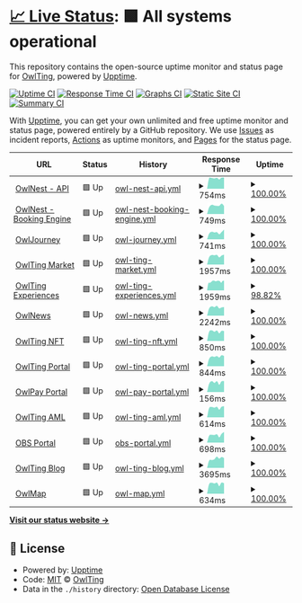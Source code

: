 # [📈 Live Status](https://OwlTing.github.io/upptime): <!--live status--> **🟩 All systems operational**

This repository contains the open-source uptime monitor and status page for [OwlTing](https://OwlTing.github.io/upptime), powered by [Upptime](https://github.com/upptime/upptime).

[![Uptime CI](https://github.com/OwlTing/upptime/workflows/Uptime%20CI/badge.svg)](https://github.com/OwlTing/upptime/actions?query=workflow%3A%22Uptime+CI%22)
[![Response Time CI](https://github.com/OwlTing/upptime/workflows/Response%20Time%20CI/badge.svg)](https://github.com/OwlTing/upptime/actions?query=workflow%3A%22Response+Time+CI%22)
[![Graphs CI](https://github.com/OwlTing/upptime/workflows/Graphs%20CI/badge.svg)](https://github.com/OwlTing/upptime/actions?query=workflow%3A%22Graphs+CI%22)
[![Static Site CI](https://github.com/OwlTing/upptime/workflows/Static%20Site%20CI/badge.svg)](https://github.com/OwlTing/upptime/actions?query=workflow%3A%22Static+Site+CI%22)
[![Summary CI](https://github.com/OwlTing/upptime/workflows/Summary%20CI/badge.svg)](https://github.com/OwlTing/upptime/actions?query=workflow%3A%22Summary+CI%22)

With [Upptime](https://upptime.js.org), you can get your own unlimited and free uptime monitor and status page, powered entirely by a GitHub repository. We use [Issues](https://github.com/OwlTing/upptime/issues) as incident reports, [Actions](https://github.com/OwlTing/upptime/actions) as uptime monitors, and [Pages](https://OwlTing.github.io/upptime) for the status page.

<!--start: status pages-->
<!-- This summary is generated by Upptime (https://github.com/upptime/upptime) -->
<!-- Do not edit this manually, your changes will be overwritten -->
<!-- prettier-ignore -->
| URL | Status | History | Response Time | Uptime |
| --- | ------ | ------- | ------------- | ------ |
| <img alt="" src="https://icons.duckduckgo.com/ip3/api.owlting.com.ico" height="13"> [OwlNest - API](https://api.owlting.com/booking/services/alive) | 🟩 Up | [owl-nest-api.yml](https://github.com/OwlTing/upptime/commits/HEAD/history/owl-nest-api.yml) | <details><summary><img alt="Response time graph" src="./graphs/owl-nest-api/response-time-week.png" height="20"> 754ms</summary><br><a href="https://OwlTing.github.io/upptime/history/owl-nest-api"><img alt="Response time 728" src="https://img.shields.io/endpoint?url=https%3A%2F%2Fraw.githubusercontent.com%2FOwlTing%2Fupptime%2FHEAD%2Fapi%2Fowl-nest-api%2Fresponse-time.json"></a><br><a href="https://OwlTing.github.io/upptime/history/owl-nest-api"><img alt="24-hour response time 796" src="https://img.shields.io/endpoint?url=https%3A%2F%2Fraw.githubusercontent.com%2FOwlTing%2Fupptime%2FHEAD%2Fapi%2Fowl-nest-api%2Fresponse-time-day.json"></a><br><a href="https://OwlTing.github.io/upptime/history/owl-nest-api"><img alt="7-day response time 754" src="https://img.shields.io/endpoint?url=https%3A%2F%2Fraw.githubusercontent.com%2FOwlTing%2Fupptime%2FHEAD%2Fapi%2Fowl-nest-api%2Fresponse-time-week.json"></a><br><a href="https://OwlTing.github.io/upptime/history/owl-nest-api"><img alt="30-day response time 707" src="https://img.shields.io/endpoint?url=https%3A%2F%2Fraw.githubusercontent.com%2FOwlTing%2Fupptime%2FHEAD%2Fapi%2Fowl-nest-api%2Fresponse-time-month.json"></a><br><a href="https://OwlTing.github.io/upptime/history/owl-nest-api"><img alt="1-year response time 729" src="https://img.shields.io/endpoint?url=https%3A%2F%2Fraw.githubusercontent.com%2FOwlTing%2Fupptime%2FHEAD%2Fapi%2Fowl-nest-api%2Fresponse-time-year.json"></a></details> | <details><summary><a href="https://OwlTing.github.io/upptime/history/owl-nest-api">100.00%</a></summary><a href="https://OwlTing.github.io/upptime/history/owl-nest-api"><img alt="All-time uptime 96.86%" src="https://img.shields.io/endpoint?url=https%3A%2F%2Fraw.githubusercontent.com%2FOwlTing%2Fupptime%2FHEAD%2Fapi%2Fowl-nest-api%2Fuptime.json"></a><br><a href="https://OwlTing.github.io/upptime/history/owl-nest-api"><img alt="24-hour uptime 100.00%" src="https://img.shields.io/endpoint?url=https%3A%2F%2Fraw.githubusercontent.com%2FOwlTing%2Fupptime%2FHEAD%2Fapi%2Fowl-nest-api%2Fuptime-day.json"></a><br><a href="https://OwlTing.github.io/upptime/history/owl-nest-api"><img alt="7-day uptime 100.00%" src="https://img.shields.io/endpoint?url=https%3A%2F%2Fraw.githubusercontent.com%2FOwlTing%2Fupptime%2FHEAD%2Fapi%2Fowl-nest-api%2Fuptime-week.json"></a><br><a href="https://OwlTing.github.io/upptime/history/owl-nest-api"><img alt="30-day uptime 100.00%" src="https://img.shields.io/endpoint?url=https%3A%2F%2Fraw.githubusercontent.com%2FOwlTing%2Fupptime%2FHEAD%2Fapi%2Fowl-nest-api%2Fuptime-month.json"></a><br><a href="https://OwlTing.github.io/upptime/history/owl-nest-api"><img alt="1-year uptime 97.98%" src="https://img.shields.io/endpoint?url=https%3A%2F%2Fraw.githubusercontent.com%2FOwlTing%2Fupptime%2FHEAD%2Fapi%2Fowl-nest-api%2Fuptime-year.json"></a></details>
| <img alt="" src="https://icons.duckduckgo.com/ip3/booking.owlting.com.ico" height="13"> [OwlNest - Booking Engine](https://booking.owlting.com/this-is-owlting) | 🟩 Up | [owl-nest-booking-engine.yml](https://github.com/OwlTing/upptime/commits/HEAD/history/owl-nest-booking-engine.yml) | <details><summary><img alt="Response time graph" src="./graphs/owl-nest-booking-engine/response-time-week.png" height="20"> 749ms</summary><br><a href="https://OwlTing.github.io/upptime/history/owl-nest-booking-engine"><img alt="Response time 700" src="https://img.shields.io/endpoint?url=https%3A%2F%2Fraw.githubusercontent.com%2FOwlTing%2Fupptime%2FHEAD%2Fapi%2Fowl-nest-booking-engine%2Fresponse-time.json"></a><br><a href="https://OwlTing.github.io/upptime/history/owl-nest-booking-engine"><img alt="24-hour response time 707" src="https://img.shields.io/endpoint?url=https%3A%2F%2Fraw.githubusercontent.com%2FOwlTing%2Fupptime%2FHEAD%2Fapi%2Fowl-nest-booking-engine%2Fresponse-time-day.json"></a><br><a href="https://OwlTing.github.io/upptime/history/owl-nest-booking-engine"><img alt="7-day response time 749" src="https://img.shields.io/endpoint?url=https%3A%2F%2Fraw.githubusercontent.com%2FOwlTing%2Fupptime%2FHEAD%2Fapi%2Fowl-nest-booking-engine%2Fresponse-time-week.json"></a><br><a href="https://OwlTing.github.io/upptime/history/owl-nest-booking-engine"><img alt="30-day response time 667" src="https://img.shields.io/endpoint?url=https%3A%2F%2Fraw.githubusercontent.com%2FOwlTing%2Fupptime%2FHEAD%2Fapi%2Fowl-nest-booking-engine%2Fresponse-time-month.json"></a><br><a href="https://OwlTing.github.io/upptime/history/owl-nest-booking-engine"><img alt="1-year response time 699" src="https://img.shields.io/endpoint?url=https%3A%2F%2Fraw.githubusercontent.com%2FOwlTing%2Fupptime%2FHEAD%2Fapi%2Fowl-nest-booking-engine%2Fresponse-time-year.json"></a></details> | <details><summary><a href="https://OwlTing.github.io/upptime/history/owl-nest-booking-engine">100.00%</a></summary><a href="https://OwlTing.github.io/upptime/history/owl-nest-booking-engine"><img alt="All-time uptime 98.26%" src="https://img.shields.io/endpoint?url=https%3A%2F%2Fraw.githubusercontent.com%2FOwlTing%2Fupptime%2FHEAD%2Fapi%2Fowl-nest-booking-engine%2Fuptime.json"></a><br><a href="https://OwlTing.github.io/upptime/history/owl-nest-booking-engine"><img alt="24-hour uptime 100.00%" src="https://img.shields.io/endpoint?url=https%3A%2F%2Fraw.githubusercontent.com%2FOwlTing%2Fupptime%2FHEAD%2Fapi%2Fowl-nest-booking-engine%2Fuptime-day.json"></a><br><a href="https://OwlTing.github.io/upptime/history/owl-nest-booking-engine"><img alt="7-day uptime 100.00%" src="https://img.shields.io/endpoint?url=https%3A%2F%2Fraw.githubusercontent.com%2FOwlTing%2Fupptime%2FHEAD%2Fapi%2Fowl-nest-booking-engine%2Fuptime-week.json"></a><br><a href="https://OwlTing.github.io/upptime/history/owl-nest-booking-engine"><img alt="30-day uptime 100.00%" src="https://img.shields.io/endpoint?url=https%3A%2F%2Fraw.githubusercontent.com%2FOwlTing%2Fupptime%2FHEAD%2Fapi%2Fowl-nest-booking-engine%2Fuptime-month.json"></a><br><a href="https://OwlTing.github.io/upptime/history/owl-nest-booking-engine"><img alt="1-year uptime 97.98%" src="https://img.shields.io/endpoint?url=https%3A%2F%2Fraw.githubusercontent.com%2FOwlTing%2Fupptime%2FHEAD%2Fapi%2Fowl-nest-booking-engine%2Fuptime-year.json"></a></details>
| <img alt="" src="https://icons.duckduckgo.com/ip3/journey.owlting.com.ico" height="13"> [OwlJourney](https://journey.owlting.com/) | 🟩 Up | [owl-journey.yml](https://github.com/OwlTing/upptime/commits/HEAD/history/owl-journey.yml) | <details><summary><img alt="Response time graph" src="./graphs/owl-journey/response-time-week.png" height="20"> 741ms</summary><br><a href="https://OwlTing.github.io/upptime/history/owl-journey"><img alt="Response time 838" src="https://img.shields.io/endpoint?url=https%3A%2F%2Fraw.githubusercontent.com%2FOwlTing%2Fupptime%2FHEAD%2Fapi%2Fowl-journey%2Fresponse-time.json"></a><br><a href="https://OwlTing.github.io/upptime/history/owl-journey"><img alt="24-hour response time 1015" src="https://img.shields.io/endpoint?url=https%3A%2F%2Fraw.githubusercontent.com%2FOwlTing%2Fupptime%2FHEAD%2Fapi%2Fowl-journey%2Fresponse-time-day.json"></a><br><a href="https://OwlTing.github.io/upptime/history/owl-journey"><img alt="7-day response time 741" src="https://img.shields.io/endpoint?url=https%3A%2F%2Fraw.githubusercontent.com%2FOwlTing%2Fupptime%2FHEAD%2Fapi%2Fowl-journey%2Fresponse-time-week.json"></a><br><a href="https://OwlTing.github.io/upptime/history/owl-journey"><img alt="30-day response time 964" src="https://img.shields.io/endpoint?url=https%3A%2F%2Fraw.githubusercontent.com%2FOwlTing%2Fupptime%2FHEAD%2Fapi%2Fowl-journey%2Fresponse-time-month.json"></a><br><a href="https://OwlTing.github.io/upptime/history/owl-journey"><img alt="1-year response time 916" src="https://img.shields.io/endpoint?url=https%3A%2F%2Fraw.githubusercontent.com%2FOwlTing%2Fupptime%2FHEAD%2Fapi%2Fowl-journey%2Fresponse-time-year.json"></a></details> | <details><summary><a href="https://OwlTing.github.io/upptime/history/owl-journey">100.00%</a></summary><a href="https://OwlTing.github.io/upptime/history/owl-journey"><img alt="All-time uptime 100.00%" src="https://img.shields.io/endpoint?url=https%3A%2F%2Fraw.githubusercontent.com%2FOwlTing%2Fupptime%2FHEAD%2Fapi%2Fowl-journey%2Fuptime.json"></a><br><a href="https://OwlTing.github.io/upptime/history/owl-journey"><img alt="24-hour uptime 100.00%" src="https://img.shields.io/endpoint?url=https%3A%2F%2Fraw.githubusercontent.com%2FOwlTing%2Fupptime%2FHEAD%2Fapi%2Fowl-journey%2Fuptime-day.json"></a><br><a href="https://OwlTing.github.io/upptime/history/owl-journey"><img alt="7-day uptime 100.00%" src="https://img.shields.io/endpoint?url=https%3A%2F%2Fraw.githubusercontent.com%2FOwlTing%2Fupptime%2FHEAD%2Fapi%2Fowl-journey%2Fuptime-week.json"></a><br><a href="https://OwlTing.github.io/upptime/history/owl-journey"><img alt="30-day uptime 100.00%" src="https://img.shields.io/endpoint?url=https%3A%2F%2Fraw.githubusercontent.com%2FOwlTing%2Fupptime%2FHEAD%2Fapi%2Fowl-journey%2Fuptime-month.json"></a><br><a href="https://OwlTing.github.io/upptime/history/owl-journey"><img alt="1-year uptime 100.00%" src="https://img.shields.io/endpoint?url=https%3A%2F%2Fraw.githubusercontent.com%2FOwlTing%2Fupptime%2FHEAD%2Fapi%2Fowl-journey%2Fuptime-year.json"></a></details>
| <img alt="" src="https://icons.duckduckgo.com/ip3/www.owlting.com.ico" height="13"> [OwlTing Market](https://www.owlting.com/market) | 🟩 Up | [owl-ting-market.yml](https://github.com/OwlTing/upptime/commits/HEAD/history/owl-ting-market.yml) | <details><summary><img alt="Response time graph" src="./graphs/owl-ting-market/response-time-week.png" height="20"> 1957ms</summary><br><a href="https://OwlTing.github.io/upptime/history/owl-ting-market"><img alt="Response time 1512" src="https://img.shields.io/endpoint?url=https%3A%2F%2Fraw.githubusercontent.com%2FOwlTing%2Fupptime%2FHEAD%2Fapi%2Fowl-ting-market%2Fresponse-time.json"></a><br><a href="https://OwlTing.github.io/upptime/history/owl-ting-market"><img alt="24-hour response time 2165" src="https://img.shields.io/endpoint?url=https%3A%2F%2Fraw.githubusercontent.com%2FOwlTing%2Fupptime%2FHEAD%2Fapi%2Fowl-ting-market%2Fresponse-time-day.json"></a><br><a href="https://OwlTing.github.io/upptime/history/owl-ting-market"><img alt="7-day response time 1957" src="https://img.shields.io/endpoint?url=https%3A%2F%2Fraw.githubusercontent.com%2FOwlTing%2Fupptime%2FHEAD%2Fapi%2Fowl-ting-market%2Fresponse-time-week.json"></a><br><a href="https://OwlTing.github.io/upptime/history/owl-ting-market"><img alt="30-day response time 1488" src="https://img.shields.io/endpoint?url=https%3A%2F%2Fraw.githubusercontent.com%2FOwlTing%2Fupptime%2FHEAD%2Fapi%2Fowl-ting-market%2Fresponse-time-month.json"></a><br><a href="https://OwlTing.github.io/upptime/history/owl-ting-market"><img alt="1-year response time 1495" src="https://img.shields.io/endpoint?url=https%3A%2F%2Fraw.githubusercontent.com%2FOwlTing%2Fupptime%2FHEAD%2Fapi%2Fowl-ting-market%2Fresponse-time-year.json"></a></details> | <details><summary><a href="https://OwlTing.github.io/upptime/history/owl-ting-market">100.00%</a></summary><a href="https://OwlTing.github.io/upptime/history/owl-ting-market"><img alt="All-time uptime 99.99%" src="https://img.shields.io/endpoint?url=https%3A%2F%2Fraw.githubusercontent.com%2FOwlTing%2Fupptime%2FHEAD%2Fapi%2Fowl-ting-market%2Fuptime.json"></a><br><a href="https://OwlTing.github.io/upptime/history/owl-ting-market"><img alt="24-hour uptime 100.00%" src="https://img.shields.io/endpoint?url=https%3A%2F%2Fraw.githubusercontent.com%2FOwlTing%2Fupptime%2FHEAD%2Fapi%2Fowl-ting-market%2Fuptime-day.json"></a><br><a href="https://OwlTing.github.io/upptime/history/owl-ting-market"><img alt="7-day uptime 100.00%" src="https://img.shields.io/endpoint?url=https%3A%2F%2Fraw.githubusercontent.com%2FOwlTing%2Fupptime%2FHEAD%2Fapi%2Fowl-ting-market%2Fuptime-week.json"></a><br><a href="https://OwlTing.github.io/upptime/history/owl-ting-market"><img alt="30-day uptime 100.00%" src="https://img.shields.io/endpoint?url=https%3A%2F%2Fraw.githubusercontent.com%2FOwlTing%2Fupptime%2FHEAD%2Fapi%2Fowl-ting-market%2Fuptime-month.json"></a><br><a href="https://OwlTing.github.io/upptime/history/owl-ting-market"><img alt="1-year uptime 100.00%" src="https://img.shields.io/endpoint?url=https%3A%2F%2Fraw.githubusercontent.com%2FOwlTing%2Fupptime%2FHEAD%2Fapi%2Fowl-ting-market%2Fuptime-year.json"></a></details>
| <img alt="" src="https://icons.duckduckgo.com/ip3/experiences.owlting.com.ico" height="13"> [OwlTing Experiences](https://experiences.owlting.com/) | 🟩 Up | [owl-ting-experiences.yml](https://github.com/OwlTing/upptime/commits/HEAD/history/owl-ting-experiences.yml) | <details><summary><img alt="Response time graph" src="./graphs/owl-ting-experiences/response-time-week.png" height="20"> 1959ms</summary><br><a href="https://OwlTing.github.io/upptime/history/owl-ting-experiences"><img alt="Response time 1134" src="https://img.shields.io/endpoint?url=https%3A%2F%2Fraw.githubusercontent.com%2FOwlTing%2Fupptime%2FHEAD%2Fapi%2Fowl-ting-experiences%2Fresponse-time.json"></a><br><a href="https://OwlTing.github.io/upptime/history/owl-ting-experiences"><img alt="24-hour response time 2081" src="https://img.shields.io/endpoint?url=https%3A%2F%2Fraw.githubusercontent.com%2FOwlTing%2Fupptime%2FHEAD%2Fapi%2Fowl-ting-experiences%2Fresponse-time-day.json"></a><br><a href="https://OwlTing.github.io/upptime/history/owl-ting-experiences"><img alt="7-day response time 1959" src="https://img.shields.io/endpoint?url=https%3A%2F%2Fraw.githubusercontent.com%2FOwlTing%2Fupptime%2FHEAD%2Fapi%2Fowl-ting-experiences%2Fresponse-time-week.json"></a><br><a href="https://OwlTing.github.io/upptime/history/owl-ting-experiences"><img alt="30-day response time 2061" src="https://img.shields.io/endpoint?url=https%3A%2F%2Fraw.githubusercontent.com%2FOwlTing%2Fupptime%2FHEAD%2Fapi%2Fowl-ting-experiences%2Fresponse-time-month.json"></a><br><a href="https://OwlTing.github.io/upptime/history/owl-ting-experiences"><img alt="1-year response time 1141" src="https://img.shields.io/endpoint?url=https%3A%2F%2Fraw.githubusercontent.com%2FOwlTing%2Fupptime%2FHEAD%2Fapi%2Fowl-ting-experiences%2Fresponse-time-year.json"></a></details> | <details><summary><a href="https://OwlTing.github.io/upptime/history/owl-ting-experiences">98.82%</a></summary><a href="https://OwlTing.github.io/upptime/history/owl-ting-experiences"><img alt="All-time uptime 99.36%" src="https://img.shields.io/endpoint?url=https%3A%2F%2Fraw.githubusercontent.com%2FOwlTing%2Fupptime%2FHEAD%2Fapi%2Fowl-ting-experiences%2Fuptime.json"></a><br><a href="https://OwlTing.github.io/upptime/history/owl-ting-experiences"><img alt="24-hour uptime 98.61%" src="https://img.shields.io/endpoint?url=https%3A%2F%2Fraw.githubusercontent.com%2FOwlTing%2Fupptime%2FHEAD%2Fapi%2Fowl-ting-experiences%2Fuptime-day.json"></a><br><a href="https://OwlTing.github.io/upptime/history/owl-ting-experiences"><img alt="7-day uptime 98.82%" src="https://img.shields.io/endpoint?url=https%3A%2F%2Fraw.githubusercontent.com%2FOwlTing%2Fupptime%2FHEAD%2Fapi%2Fowl-ting-experiences%2Fuptime-week.json"></a><br><a href="https://OwlTing.github.io/upptime/history/owl-ting-experiences"><img alt="30-day uptime 99.06%" src="https://img.shields.io/endpoint?url=https%3A%2F%2Fraw.githubusercontent.com%2FOwlTing%2Fupptime%2FHEAD%2Fapi%2Fowl-ting-experiences%2Fuptime-month.json"></a><br><a href="https://OwlTing.github.io/upptime/history/owl-ting-experiences"><img alt="1-year uptime 99.89%" src="https://img.shields.io/endpoint?url=https%3A%2F%2Fraw.githubusercontent.com%2FOwlTing%2Fupptime%2FHEAD%2Fapi%2Fowl-ting-experiences%2Fuptime-year.json"></a></details>
| <img alt="" src="https://icons.duckduckgo.com/ip3/news.owlting.com.ico" height="13"> [OwlNews](https://news.owlting.com/) | 🟩 Up | [owl-news.yml](https://github.com/OwlTing/upptime/commits/HEAD/history/owl-news.yml) | <details><summary><img alt="Response time graph" src="./graphs/owl-news/response-time-week.png" height="20"> 2242ms</summary><br><a href="https://OwlTing.github.io/upptime/history/owl-news"><img alt="Response time 1746" src="https://img.shields.io/endpoint?url=https%3A%2F%2Fraw.githubusercontent.com%2FOwlTing%2Fupptime%2FHEAD%2Fapi%2Fowl-news%2Fresponse-time.json"></a><br><a href="https://OwlTing.github.io/upptime/history/owl-news"><img alt="24-hour response time 2274" src="https://img.shields.io/endpoint?url=https%3A%2F%2Fraw.githubusercontent.com%2FOwlTing%2Fupptime%2FHEAD%2Fapi%2Fowl-news%2Fresponse-time-day.json"></a><br><a href="https://OwlTing.github.io/upptime/history/owl-news"><img alt="7-day response time 2242" src="https://img.shields.io/endpoint?url=https%3A%2F%2Fraw.githubusercontent.com%2FOwlTing%2Fupptime%2FHEAD%2Fapi%2Fowl-news%2Fresponse-time-week.json"></a><br><a href="https://OwlTing.github.io/upptime/history/owl-news"><img alt="30-day response time 1635" src="https://img.shields.io/endpoint?url=https%3A%2F%2Fraw.githubusercontent.com%2FOwlTing%2Fupptime%2FHEAD%2Fapi%2Fowl-news%2Fresponse-time-month.json"></a><br><a href="https://OwlTing.github.io/upptime/history/owl-news"><img alt="1-year response time 1722" src="https://img.shields.io/endpoint?url=https%3A%2F%2Fraw.githubusercontent.com%2FOwlTing%2Fupptime%2FHEAD%2Fapi%2Fowl-news%2Fresponse-time-year.json"></a></details> | <details><summary><a href="https://OwlTing.github.io/upptime/history/owl-news">100.00%</a></summary><a href="https://OwlTing.github.io/upptime/history/owl-news"><img alt="All-time uptime 99.91%" src="https://img.shields.io/endpoint?url=https%3A%2F%2Fraw.githubusercontent.com%2FOwlTing%2Fupptime%2FHEAD%2Fapi%2Fowl-news%2Fuptime.json"></a><br><a href="https://OwlTing.github.io/upptime/history/owl-news"><img alt="24-hour uptime 100.00%" src="https://img.shields.io/endpoint?url=https%3A%2F%2Fraw.githubusercontent.com%2FOwlTing%2Fupptime%2FHEAD%2Fapi%2Fowl-news%2Fuptime-day.json"></a><br><a href="https://OwlTing.github.io/upptime/history/owl-news"><img alt="7-day uptime 100.00%" src="https://img.shields.io/endpoint?url=https%3A%2F%2Fraw.githubusercontent.com%2FOwlTing%2Fupptime%2FHEAD%2Fapi%2Fowl-news%2Fuptime-week.json"></a><br><a href="https://OwlTing.github.io/upptime/history/owl-news"><img alt="30-day uptime 99.30%" src="https://img.shields.io/endpoint?url=https%3A%2F%2Fraw.githubusercontent.com%2FOwlTing%2Fupptime%2FHEAD%2Fapi%2Fowl-news%2Fuptime-month.json"></a><br><a href="https://OwlTing.github.io/upptime/history/owl-news"><img alt="1-year uptime 99.92%" src="https://img.shields.io/endpoint?url=https%3A%2F%2Fraw.githubusercontent.com%2FOwlTing%2Fupptime%2FHEAD%2Fapi%2Fowl-news%2Fuptime-year.json"></a></details>
| <img alt="" src="https://icons.duckduckgo.com/ip3/nft.owlting.com.ico" height="13"> [OwlTing NFT](https://nft.owlting.com/api/tokens/69) | 🟩 Up | [owl-ting-nft.yml](https://github.com/OwlTing/upptime/commits/HEAD/history/owl-ting-nft.yml) | <details><summary><img alt="Response time graph" src="./graphs/owl-ting-nft/response-time-week.png" height="20"> 850ms</summary><br><a href="https://OwlTing.github.io/upptime/history/owl-ting-nft"><img alt="Response time 930" src="https://img.shields.io/endpoint?url=https%3A%2F%2Fraw.githubusercontent.com%2FOwlTing%2Fupptime%2FHEAD%2Fapi%2Fowl-ting-nft%2Fresponse-time.json"></a><br><a href="https://OwlTing.github.io/upptime/history/owl-ting-nft"><img alt="24-hour response time 869" src="https://img.shields.io/endpoint?url=https%3A%2F%2Fraw.githubusercontent.com%2FOwlTing%2Fupptime%2FHEAD%2Fapi%2Fowl-ting-nft%2Fresponse-time-day.json"></a><br><a href="https://OwlTing.github.io/upptime/history/owl-ting-nft"><img alt="7-day response time 850" src="https://img.shields.io/endpoint?url=https%3A%2F%2Fraw.githubusercontent.com%2FOwlTing%2Fupptime%2FHEAD%2Fapi%2Fowl-ting-nft%2Fresponse-time-week.json"></a><br><a href="https://OwlTing.github.io/upptime/history/owl-ting-nft"><img alt="30-day response time 787" src="https://img.shields.io/endpoint?url=https%3A%2F%2Fraw.githubusercontent.com%2FOwlTing%2Fupptime%2FHEAD%2Fapi%2Fowl-ting-nft%2Fresponse-time-month.json"></a><br><a href="https://OwlTing.github.io/upptime/history/owl-ting-nft"><img alt="1-year response time 906" src="https://img.shields.io/endpoint?url=https%3A%2F%2Fraw.githubusercontent.com%2FOwlTing%2Fupptime%2FHEAD%2Fapi%2Fowl-ting-nft%2Fresponse-time-year.json"></a></details> | <details><summary><a href="https://OwlTing.github.io/upptime/history/owl-ting-nft">100.00%</a></summary><a href="https://OwlTing.github.io/upptime/history/owl-ting-nft"><img alt="All-time uptime 99.94%" src="https://img.shields.io/endpoint?url=https%3A%2F%2Fraw.githubusercontent.com%2FOwlTing%2Fupptime%2FHEAD%2Fapi%2Fowl-ting-nft%2Fuptime.json"></a><br><a href="https://OwlTing.github.io/upptime/history/owl-ting-nft"><img alt="24-hour uptime 100.00%" src="https://img.shields.io/endpoint?url=https%3A%2F%2Fraw.githubusercontent.com%2FOwlTing%2Fupptime%2FHEAD%2Fapi%2Fowl-ting-nft%2Fuptime-day.json"></a><br><a href="https://OwlTing.github.io/upptime/history/owl-ting-nft"><img alt="7-day uptime 100.00%" src="https://img.shields.io/endpoint?url=https%3A%2F%2Fraw.githubusercontent.com%2FOwlTing%2Fupptime%2FHEAD%2Fapi%2Fowl-ting-nft%2Fuptime-week.json"></a><br><a href="https://OwlTing.github.io/upptime/history/owl-ting-nft"><img alt="30-day uptime 100.00%" src="https://img.shields.io/endpoint?url=https%3A%2F%2Fraw.githubusercontent.com%2FOwlTing%2Fupptime%2FHEAD%2Fapi%2Fowl-ting-nft%2Fuptime-month.json"></a><br><a href="https://OwlTing.github.io/upptime/history/owl-ting-nft"><img alt="1-year uptime 100.00%" src="https://img.shields.io/endpoint?url=https%3A%2F%2Fraw.githubusercontent.com%2FOwlTing%2Fupptime%2FHEAD%2Fapi%2Fowl-ting-nft%2Fuptime-year.json"></a></details>
| <img alt="" src="https://icons.duckduckgo.com/ip3/www.owlting.com.ico" height="13"> [OwlTing Portal](https://www.owlting.com/portal) | 🟩 Up | [owl-ting-portal.yml](https://github.com/OwlTing/upptime/commits/HEAD/history/owl-ting-portal.yml) | <details><summary><img alt="Response time graph" src="./graphs/owl-ting-portal/response-time-week.png" height="20"> 844ms</summary><br><a href="https://OwlTing.github.io/upptime/history/owl-ting-portal"><img alt="Response time 702" src="https://img.shields.io/endpoint?url=https%3A%2F%2Fraw.githubusercontent.com%2FOwlTing%2Fupptime%2FHEAD%2Fapi%2Fowl-ting-portal%2Fresponse-time.json"></a><br><a href="https://OwlTing.github.io/upptime/history/owl-ting-portal"><img alt="24-hour response time 900" src="https://img.shields.io/endpoint?url=https%3A%2F%2Fraw.githubusercontent.com%2FOwlTing%2Fupptime%2FHEAD%2Fapi%2Fowl-ting-portal%2Fresponse-time-day.json"></a><br><a href="https://OwlTing.github.io/upptime/history/owl-ting-portal"><img alt="7-day response time 844" src="https://img.shields.io/endpoint?url=https%3A%2F%2Fraw.githubusercontent.com%2FOwlTing%2Fupptime%2FHEAD%2Fapi%2Fowl-ting-portal%2Fresponse-time-week.json"></a><br><a href="https://OwlTing.github.io/upptime/history/owl-ting-portal"><img alt="30-day response time 776" src="https://img.shields.io/endpoint?url=https%3A%2F%2Fraw.githubusercontent.com%2FOwlTing%2Fupptime%2FHEAD%2Fapi%2Fowl-ting-portal%2Fresponse-time-month.json"></a><br><a href="https://OwlTing.github.io/upptime/history/owl-ting-portal"><img alt="1-year response time 704" src="https://img.shields.io/endpoint?url=https%3A%2F%2Fraw.githubusercontent.com%2FOwlTing%2Fupptime%2FHEAD%2Fapi%2Fowl-ting-portal%2Fresponse-time-year.json"></a></details> | <details><summary><a href="https://OwlTing.github.io/upptime/history/owl-ting-portal">100.00%</a></summary><a href="https://OwlTing.github.io/upptime/history/owl-ting-portal"><img alt="All-time uptime 100.00%" src="https://img.shields.io/endpoint?url=https%3A%2F%2Fraw.githubusercontent.com%2FOwlTing%2Fupptime%2FHEAD%2Fapi%2Fowl-ting-portal%2Fuptime.json"></a><br><a href="https://OwlTing.github.io/upptime/history/owl-ting-portal"><img alt="24-hour uptime 100.00%" src="https://img.shields.io/endpoint?url=https%3A%2F%2Fraw.githubusercontent.com%2FOwlTing%2Fupptime%2FHEAD%2Fapi%2Fowl-ting-portal%2Fuptime-day.json"></a><br><a href="https://OwlTing.github.io/upptime/history/owl-ting-portal"><img alt="7-day uptime 100.00%" src="https://img.shields.io/endpoint?url=https%3A%2F%2Fraw.githubusercontent.com%2FOwlTing%2Fupptime%2FHEAD%2Fapi%2Fowl-ting-portal%2Fuptime-week.json"></a><br><a href="https://OwlTing.github.io/upptime/history/owl-ting-portal"><img alt="30-day uptime 100.00%" src="https://img.shields.io/endpoint?url=https%3A%2F%2Fraw.githubusercontent.com%2FOwlTing%2Fupptime%2FHEAD%2Fapi%2Fowl-ting-portal%2Fuptime-month.json"></a><br><a href="https://OwlTing.github.io/upptime/history/owl-ting-portal"><img alt="1-year uptime 100.00%" src="https://img.shields.io/endpoint?url=https%3A%2F%2Fraw.githubusercontent.com%2FOwlTing%2Fupptime%2FHEAD%2Fapi%2Fowl-ting-portal%2Fuptime-year.json"></a></details>
| <img alt="" src="https://icons.duckduckgo.com/ip3/www.owlting.com.ico" height="13"> [OwlPay Portal](https://www.owlting.com/owlpay) | 🟩 Up | [owl-pay-portal.yml](https://github.com/OwlTing/upptime/commits/HEAD/history/owl-pay-portal.yml) | <details><summary><img alt="Response time graph" src="./graphs/owl-pay-portal/response-time-week.png" height="20"> 156ms</summary><br><a href="https://OwlTing.github.io/upptime/history/owl-pay-portal"><img alt="Response time 1285" src="https://img.shields.io/endpoint?url=https%3A%2F%2Fraw.githubusercontent.com%2FOwlTing%2Fupptime%2FHEAD%2Fapi%2Fowl-pay-portal%2Fresponse-time.json"></a><br><a href="https://OwlTing.github.io/upptime/history/owl-pay-portal"><img alt="24-hour response time 174" src="https://img.shields.io/endpoint?url=https%3A%2F%2Fraw.githubusercontent.com%2FOwlTing%2Fupptime%2FHEAD%2Fapi%2Fowl-pay-portal%2Fresponse-time-day.json"></a><br><a href="https://OwlTing.github.io/upptime/history/owl-pay-portal"><img alt="7-day response time 156" src="https://img.shields.io/endpoint?url=https%3A%2F%2Fraw.githubusercontent.com%2FOwlTing%2Fupptime%2FHEAD%2Fapi%2Fowl-pay-portal%2Fresponse-time-week.json"></a><br><a href="https://OwlTing.github.io/upptime/history/owl-pay-portal"><img alt="30-day response time 1847" src="https://img.shields.io/endpoint?url=https%3A%2F%2Fraw.githubusercontent.com%2FOwlTing%2Fupptime%2FHEAD%2Fapi%2Fowl-pay-portal%2Fresponse-time-month.json"></a><br><a href="https://OwlTing.github.io/upptime/history/owl-pay-portal"><img alt="1-year response time 1492" src="https://img.shields.io/endpoint?url=https%3A%2F%2Fraw.githubusercontent.com%2FOwlTing%2Fupptime%2FHEAD%2Fapi%2Fowl-pay-portal%2Fresponse-time-year.json"></a></details> | <details><summary><a href="https://OwlTing.github.io/upptime/history/owl-pay-portal">100.00%</a></summary><a href="https://OwlTing.github.io/upptime/history/owl-pay-portal"><img alt="All-time uptime 100.00%" src="https://img.shields.io/endpoint?url=https%3A%2F%2Fraw.githubusercontent.com%2FOwlTing%2Fupptime%2FHEAD%2Fapi%2Fowl-pay-portal%2Fuptime.json"></a><br><a href="https://OwlTing.github.io/upptime/history/owl-pay-portal"><img alt="24-hour uptime 100.00%" src="https://img.shields.io/endpoint?url=https%3A%2F%2Fraw.githubusercontent.com%2FOwlTing%2Fupptime%2FHEAD%2Fapi%2Fowl-pay-portal%2Fuptime-day.json"></a><br><a href="https://OwlTing.github.io/upptime/history/owl-pay-portal"><img alt="7-day uptime 100.00%" src="https://img.shields.io/endpoint?url=https%3A%2F%2Fraw.githubusercontent.com%2FOwlTing%2Fupptime%2FHEAD%2Fapi%2Fowl-pay-portal%2Fuptime-week.json"></a><br><a href="https://OwlTing.github.io/upptime/history/owl-pay-portal"><img alt="30-day uptime 100.00%" src="https://img.shields.io/endpoint?url=https%3A%2F%2Fraw.githubusercontent.com%2FOwlTing%2Fupptime%2FHEAD%2Fapi%2Fowl-pay-portal%2Fuptime-month.json"></a><br><a href="https://OwlTing.github.io/upptime/history/owl-pay-portal"><img alt="1-year uptime 100.00%" src="https://img.shields.io/endpoint?url=https%3A%2F%2Fraw.githubusercontent.com%2FOwlTing%2Fupptime%2FHEAD%2Fapi%2Fowl-pay-portal%2Fuptime-year.json"></a></details>
| <img alt="" src="https://icons.duckduckgo.com/ip3/aml.owlpay.com.ico" height="13"> [OwlTing AML](https://aml.owlpay.com/v1/health) | 🟩 Up | [owl-ting-aml.yml](https://github.com/OwlTing/upptime/commits/HEAD/history/owl-ting-aml.yml) | <details><summary><img alt="Response time graph" src="./graphs/owl-ting-aml/response-time-week.png" height="20"> 614ms</summary><br><a href="https://OwlTing.github.io/upptime/history/owl-ting-aml"><img alt="Response time 633" src="https://img.shields.io/endpoint?url=https%3A%2F%2Fraw.githubusercontent.com%2FOwlTing%2Fupptime%2FHEAD%2Fapi%2Fowl-ting-aml%2Fresponse-time.json"></a><br><a href="https://OwlTing.github.io/upptime/history/owl-ting-aml"><img alt="24-hour response time 686" src="https://img.shields.io/endpoint?url=https%3A%2F%2Fraw.githubusercontent.com%2FOwlTing%2Fupptime%2FHEAD%2Fapi%2Fowl-ting-aml%2Fresponse-time-day.json"></a><br><a href="https://OwlTing.github.io/upptime/history/owl-ting-aml"><img alt="7-day response time 614" src="https://img.shields.io/endpoint?url=https%3A%2F%2Fraw.githubusercontent.com%2FOwlTing%2Fupptime%2FHEAD%2Fapi%2Fowl-ting-aml%2Fresponse-time-week.json"></a><br><a href="https://OwlTing.github.io/upptime/history/owl-ting-aml"><img alt="30-day response time 549" src="https://img.shields.io/endpoint?url=https%3A%2F%2Fraw.githubusercontent.com%2FOwlTing%2Fupptime%2FHEAD%2Fapi%2Fowl-ting-aml%2Fresponse-time-month.json"></a><br><a href="https://OwlTing.github.io/upptime/history/owl-ting-aml"><img alt="1-year response time 623" src="https://img.shields.io/endpoint?url=https%3A%2F%2Fraw.githubusercontent.com%2FOwlTing%2Fupptime%2FHEAD%2Fapi%2Fowl-ting-aml%2Fresponse-time-year.json"></a></details> | <details><summary><a href="https://OwlTing.github.io/upptime/history/owl-ting-aml">100.00%</a></summary><a href="https://OwlTing.github.io/upptime/history/owl-ting-aml"><img alt="All-time uptime 98.26%" src="https://img.shields.io/endpoint?url=https%3A%2F%2Fraw.githubusercontent.com%2FOwlTing%2Fupptime%2FHEAD%2Fapi%2Fowl-ting-aml%2Fuptime.json"></a><br><a href="https://OwlTing.github.io/upptime/history/owl-ting-aml"><img alt="24-hour uptime 100.00%" src="https://img.shields.io/endpoint?url=https%3A%2F%2Fraw.githubusercontent.com%2FOwlTing%2Fupptime%2FHEAD%2Fapi%2Fowl-ting-aml%2Fuptime-day.json"></a><br><a href="https://OwlTing.github.io/upptime/history/owl-ting-aml"><img alt="7-day uptime 100.00%" src="https://img.shields.io/endpoint?url=https%3A%2F%2Fraw.githubusercontent.com%2FOwlTing%2Fupptime%2FHEAD%2Fapi%2Fowl-ting-aml%2Fuptime-week.json"></a><br><a href="https://OwlTing.github.io/upptime/history/owl-ting-aml"><img alt="30-day uptime 100.00%" src="https://img.shields.io/endpoint?url=https%3A%2F%2Fraw.githubusercontent.com%2FOwlTing%2Fupptime%2FHEAD%2Fapi%2Fowl-ting-aml%2Fuptime-month.json"></a><br><a href="https://OwlTing.github.io/upptime/history/owl-ting-aml"><img alt="1-year uptime 97.98%" src="https://img.shields.io/endpoint?url=https%3A%2F%2Fraw.githubusercontent.com%2FOwlTing%2Fupptime%2FHEAD%2Fapi%2Fowl-ting-aml%2Fuptime-year.json"></a></details>
| <img alt="" src="https://icons.duckduckgo.com/ip3/obs.owlting.com.ico" height="13"> [OBS Portal](https://obs.owlting.com/) | 🟩 Up | [obs-portal.yml](https://github.com/OwlTing/upptime/commits/HEAD/history/obs-portal.yml) | <details><summary><img alt="Response time graph" src="./graphs/obs-portal/response-time-week.png" height="20"> 698ms</summary><br><a href="https://OwlTing.github.io/upptime/history/obs-portal"><img alt="Response time 380" src="https://img.shields.io/endpoint?url=https%3A%2F%2Fraw.githubusercontent.com%2FOwlTing%2Fupptime%2FHEAD%2Fapi%2Fobs-portal%2Fresponse-time.json"></a><br><a href="https://OwlTing.github.io/upptime/history/obs-portal"><img alt="24-hour response time 934" src="https://img.shields.io/endpoint?url=https%3A%2F%2Fraw.githubusercontent.com%2FOwlTing%2Fupptime%2FHEAD%2Fapi%2Fobs-portal%2Fresponse-time-day.json"></a><br><a href="https://OwlTing.github.io/upptime/history/obs-portal"><img alt="7-day response time 698" src="https://img.shields.io/endpoint?url=https%3A%2F%2Fraw.githubusercontent.com%2FOwlTing%2Fupptime%2FHEAD%2Fapi%2Fobs-portal%2Fresponse-time-week.json"></a><br><a href="https://OwlTing.github.io/upptime/history/obs-portal"><img alt="30-day response time 710" src="https://img.shields.io/endpoint?url=https%3A%2F%2Fraw.githubusercontent.com%2FOwlTing%2Fupptime%2FHEAD%2Fapi%2Fobs-portal%2Fresponse-time-month.json"></a><br><a href="https://OwlTing.github.io/upptime/history/obs-portal"><img alt="1-year response time 468" src="https://img.shields.io/endpoint?url=https%3A%2F%2Fraw.githubusercontent.com%2FOwlTing%2Fupptime%2FHEAD%2Fapi%2Fobs-portal%2Fresponse-time-year.json"></a></details> | <details><summary><a href="https://OwlTing.github.io/upptime/history/obs-portal">100.00%</a></summary><a href="https://OwlTing.github.io/upptime/history/obs-portal"><img alt="All-time uptime 100.00%" src="https://img.shields.io/endpoint?url=https%3A%2F%2Fraw.githubusercontent.com%2FOwlTing%2Fupptime%2FHEAD%2Fapi%2Fobs-portal%2Fuptime.json"></a><br><a href="https://OwlTing.github.io/upptime/history/obs-portal"><img alt="24-hour uptime 100.00%" src="https://img.shields.io/endpoint?url=https%3A%2F%2Fraw.githubusercontent.com%2FOwlTing%2Fupptime%2FHEAD%2Fapi%2Fobs-portal%2Fuptime-day.json"></a><br><a href="https://OwlTing.github.io/upptime/history/obs-portal"><img alt="7-day uptime 100.00%" src="https://img.shields.io/endpoint?url=https%3A%2F%2Fraw.githubusercontent.com%2FOwlTing%2Fupptime%2FHEAD%2Fapi%2Fobs-portal%2Fuptime-week.json"></a><br><a href="https://OwlTing.github.io/upptime/history/obs-portal"><img alt="30-day uptime 100.00%" src="https://img.shields.io/endpoint?url=https%3A%2F%2Fraw.githubusercontent.com%2FOwlTing%2Fupptime%2FHEAD%2Fapi%2Fobs-portal%2Fuptime-month.json"></a><br><a href="https://OwlTing.github.io/upptime/history/obs-portal"><img alt="1-year uptime 100.00%" src="https://img.shields.io/endpoint?url=https%3A%2F%2Fraw.githubusercontent.com%2FOwlTing%2Fupptime%2FHEAD%2Fapi%2Fobs-portal%2Fuptime-year.json"></a></details>
| <img alt="" src="https://icons.duckduckgo.com/ip3/blog.owlting.com.ico" height="13"> [OwlTing Blog](https://blog.owlting.com/) | 🟩 Up | [owl-ting-blog.yml](https://github.com/OwlTing/upptime/commits/HEAD/history/owl-ting-blog.yml) | <details><summary><img alt="Response time graph" src="./graphs/owl-ting-blog/response-time-week.png" height="20"> 3695ms</summary><br><a href="https://OwlTing.github.io/upptime/history/owl-ting-blog"><img alt="Response time 4279" src="https://img.shields.io/endpoint?url=https%3A%2F%2Fraw.githubusercontent.com%2FOwlTing%2Fupptime%2FHEAD%2Fapi%2Fowl-ting-blog%2Fresponse-time.json"></a><br><a href="https://OwlTing.github.io/upptime/history/owl-ting-blog"><img alt="24-hour response time 3898" src="https://img.shields.io/endpoint?url=https%3A%2F%2Fraw.githubusercontent.com%2FOwlTing%2Fupptime%2FHEAD%2Fapi%2Fowl-ting-blog%2Fresponse-time-day.json"></a><br><a href="https://OwlTing.github.io/upptime/history/owl-ting-blog"><img alt="7-day response time 3695" src="https://img.shields.io/endpoint?url=https%3A%2F%2Fraw.githubusercontent.com%2FOwlTing%2Fupptime%2FHEAD%2Fapi%2Fowl-ting-blog%2Fresponse-time-week.json"></a><br><a href="https://OwlTing.github.io/upptime/history/owl-ting-blog"><img alt="30-day response time 4499" src="https://img.shields.io/endpoint?url=https%3A%2F%2Fraw.githubusercontent.com%2FOwlTing%2Fupptime%2FHEAD%2Fapi%2Fowl-ting-blog%2Fresponse-time-month.json"></a><br><a href="https://OwlTing.github.io/upptime/history/owl-ting-blog"><img alt="1-year response time 4278" src="https://img.shields.io/endpoint?url=https%3A%2F%2Fraw.githubusercontent.com%2FOwlTing%2Fupptime%2FHEAD%2Fapi%2Fowl-ting-blog%2Fresponse-time-year.json"></a></details> | <details><summary><a href="https://OwlTing.github.io/upptime/history/owl-ting-blog">100.00%</a></summary><a href="https://OwlTing.github.io/upptime/history/owl-ting-blog"><img alt="All-time uptime 99.89%" src="https://img.shields.io/endpoint?url=https%3A%2F%2Fraw.githubusercontent.com%2FOwlTing%2Fupptime%2FHEAD%2Fapi%2Fowl-ting-blog%2Fuptime.json"></a><br><a href="https://OwlTing.github.io/upptime/history/owl-ting-blog"><img alt="24-hour uptime 100.00%" src="https://img.shields.io/endpoint?url=https%3A%2F%2Fraw.githubusercontent.com%2FOwlTing%2Fupptime%2FHEAD%2Fapi%2Fowl-ting-blog%2Fuptime-day.json"></a><br><a href="https://OwlTing.github.io/upptime/history/owl-ting-blog"><img alt="7-day uptime 100.00%" src="https://img.shields.io/endpoint?url=https%3A%2F%2Fraw.githubusercontent.com%2FOwlTing%2Fupptime%2FHEAD%2Fapi%2Fowl-ting-blog%2Fuptime-week.json"></a><br><a href="https://OwlTing.github.io/upptime/history/owl-ting-blog"><img alt="30-day uptime 99.63%" src="https://img.shields.io/endpoint?url=https%3A%2F%2Fraw.githubusercontent.com%2FOwlTing%2Fupptime%2FHEAD%2Fapi%2Fowl-ting-blog%2Fuptime-month.json"></a><br><a href="https://OwlTing.github.io/upptime/history/owl-ting-blog"><img alt="1-year uptime 99.84%" src="https://img.shields.io/endpoint?url=https%3A%2F%2Fraw.githubusercontent.com%2FOwlTing%2Fupptime%2FHEAD%2Fapi%2Fowl-ting-blog%2Fuptime-year.json"></a></details>
| <img alt="" src="https://icons.duckduckgo.com/ip3/api.owlting.com.ico" height="13"> [OwlMap](https://api.owlting.com/owlmap/health) | 🟩 Up | [owl-map.yml](https://github.com/OwlTing/upptime/commits/HEAD/history/owl-map.yml) | <details><summary><img alt="Response time graph" src="./graphs/owl-map/response-time-week.png" height="20"> 634ms</summary><br><a href="https://OwlTing.github.io/upptime/history/owl-map"><img alt="Response time 607" src="https://img.shields.io/endpoint?url=https%3A%2F%2Fraw.githubusercontent.com%2FOwlTing%2Fupptime%2FHEAD%2Fapi%2Fowl-map%2Fresponse-time.json"></a><br><a href="https://OwlTing.github.io/upptime/history/owl-map"><img alt="24-hour response time 651" src="https://img.shields.io/endpoint?url=https%3A%2F%2Fraw.githubusercontent.com%2FOwlTing%2Fupptime%2FHEAD%2Fapi%2Fowl-map%2Fresponse-time-day.json"></a><br><a href="https://OwlTing.github.io/upptime/history/owl-map"><img alt="7-day response time 634" src="https://img.shields.io/endpoint?url=https%3A%2F%2Fraw.githubusercontent.com%2FOwlTing%2Fupptime%2FHEAD%2Fapi%2Fowl-map%2Fresponse-time-week.json"></a><br><a href="https://OwlTing.github.io/upptime/history/owl-map"><img alt="30-day response time 598" src="https://img.shields.io/endpoint?url=https%3A%2F%2Fraw.githubusercontent.com%2FOwlTing%2Fupptime%2FHEAD%2Fapi%2Fowl-map%2Fresponse-time-month.json"></a><br><a href="https://OwlTing.github.io/upptime/history/owl-map"><img alt="1-year response time 607" src="https://img.shields.io/endpoint?url=https%3A%2F%2Fraw.githubusercontent.com%2FOwlTing%2Fupptime%2FHEAD%2Fapi%2Fowl-map%2Fresponse-time-year.json"></a></details> | <details><summary><a href="https://OwlTing.github.io/upptime/history/owl-map">100.00%</a></summary><a href="https://OwlTing.github.io/upptime/history/owl-map"><img alt="All-time uptime 100.00%" src="https://img.shields.io/endpoint?url=https%3A%2F%2Fraw.githubusercontent.com%2FOwlTing%2Fupptime%2FHEAD%2Fapi%2Fowl-map%2Fuptime.json"></a><br><a href="https://OwlTing.github.io/upptime/history/owl-map"><img alt="24-hour uptime 100.00%" src="https://img.shields.io/endpoint?url=https%3A%2F%2Fraw.githubusercontent.com%2FOwlTing%2Fupptime%2FHEAD%2Fapi%2Fowl-map%2Fuptime-day.json"></a><br><a href="https://OwlTing.github.io/upptime/history/owl-map"><img alt="7-day uptime 100.00%" src="https://img.shields.io/endpoint?url=https%3A%2F%2Fraw.githubusercontent.com%2FOwlTing%2Fupptime%2FHEAD%2Fapi%2Fowl-map%2Fuptime-week.json"></a><br><a href="https://OwlTing.github.io/upptime/history/owl-map"><img alt="30-day uptime 100.00%" src="https://img.shields.io/endpoint?url=https%3A%2F%2Fraw.githubusercontent.com%2FOwlTing%2Fupptime%2FHEAD%2Fapi%2Fowl-map%2Fuptime-month.json"></a><br><a href="https://OwlTing.github.io/upptime/history/owl-map"><img alt="1-year uptime 100.00%" src="https://img.shields.io/endpoint?url=https%3A%2F%2Fraw.githubusercontent.com%2FOwlTing%2Fupptime%2FHEAD%2Fapi%2Fowl-map%2Fuptime-year.json"></a></details>

<!--end: status pages-->

[**Visit our status website →**](https://OwlTing.github.io/upptime)

## 📄 License

- Powered by: [Upptime](https://github.com/upptime/upptime)
- Code: [MIT](./LICENSE) © [OwlTing](https://OwlTing.github.io/upptime)
- Data in the `./history` directory: [Open Database License](https://opendatacommons.org/licenses/odbl/1-0/)

